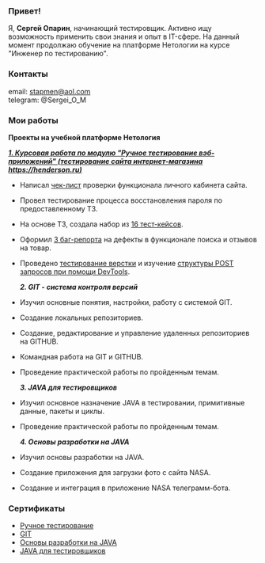 ### Привет!
Я, **Сергей Опарин**, начинающий тестировщик. Активно ищу возможность применить свои знания и опыт в IT-сфере. На данный момент продолжаю обучение на платформе Нетологии на курсе "Инженер по тестированию".

### Контакты
email: stapmen@aol.com  
telegram: @Sergei_O_M

### Мои работы
**Проекты на учебной платформе Нетология**

***[1. Курсовая работа по модулю "Ручное тестирование вэб-приложений" (тестирование сайта интернет-магазина https://henderson.ru)](https://docs.google.com/spreadsheets/d/18betRW9lVEh9KGb_1FdoOukJIBcKg_cPXO06IIm7EFs/edit#gid=0)***

- Написал [чек-лист](https://docs.google.com/spreadsheets/d/172IlTBP8Vh8WUrj0-BCN-ebUKmAVYfnanCRK7g-F48U/edit#gid=1606443285) проверки функционала личного кабинета сайта.
- Провел тестирование процесса восстановления пароля по предоставленному ТЗ.
- На основе ТЗ, создала набор из [16 тест-кейсов](https://docs.google.com/spreadsheets/d/1uclYSUDCwyezUbwAFUHxXujZt8YolJynAO8KCkGeNN8/edit#gid=1519993181).
- Оформил [3 баг-репорта](https://docs.google.com/spreadsheets/d/1KgDPIU62jpxx1FJNWFUtq_5-Ldhly8pzT_qJFmC4pfo/edit#gid=997476983) на дефекты в функционале поиска и отзывов на товар.
- Проведено [тестирование верстки](https://docs.google.com/document/d/17e5p2nxu1EGybuIg-lnYciSxtoF-q5tL/edit#heading=h.gjdgxs) и изучение [структуры POST запросов при помощи DevTools](https://drive.google.com/file/d/1Oj1_4Gc_n7demUeUZGt8BsSUhLYlIPk2/view).
  
  ***2. GIT - система контроля версий***

- Изучил основные понятия, настройки, работу с системой GIT.
- Создание локальных репозиториев.
- Создание, редактирование и управление удаленных репозиториев на GITHUB.
- Командная работа на GIT и GITHUB.
- Проведение практической работы по пройденным темам.
  
  ***3. JAVA для тестировщиков***

- Изучил основное назначение JAVA в тестировании, примитивные данные, пакеты и циклы.
- Проведение практической работы по пройденным темам.
  
   ***4. Основы разработки на JAVA***

- Изучил основы разработки на JAVA.
- Создание приложения для загрузки фото с сайта NASA.
- Создание и интеграция в приложение NASA телеграмм-бота.

### Cертификаты
- [Ручное тестирование](https://github.com/sergei0111/certificates/blob/main/certificate%20Manual%20testing.pdf)
- [GIT](https://github.com/sergei0111/certificates/blob/main/certificate%20GIT.pdf)
- [Основы разработки на JAVA](https://github.com/sergei0111/certificates/blob/main/certificate%20JAVA.pdf)
- [JAVA для тестировщиков](https://github.com/sergei0111/certificates/blob/main/certificate%20QA%20%20JAVA.pdf)
  

